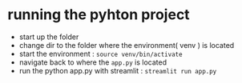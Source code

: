 # running the pyhton project

- start up the folder 
- change dir to the folder where the environment( venv ) is located
- start the environment : `source venv/bin/activate`
- navigate back to where the `app.py` is located 
- run the python app.py with streamlit : `streamlit run app.py`